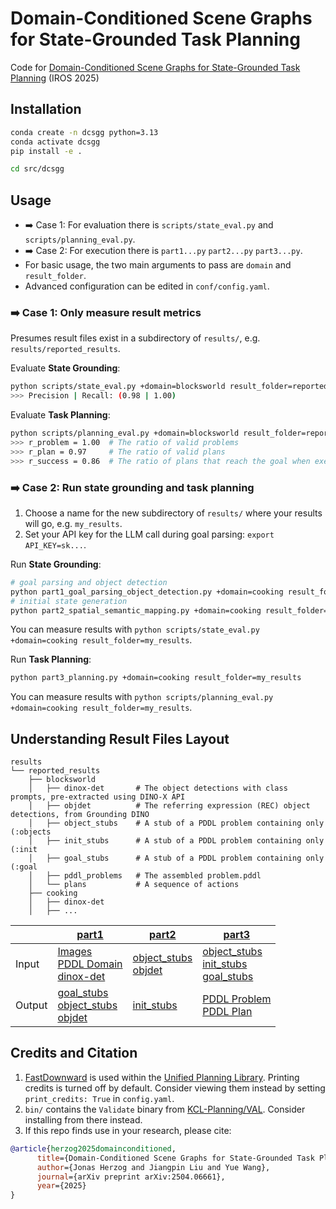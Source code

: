 # Domain-Conditioned Scene Graphs for State-Grounded Task Planning

Code for [Domain-Conditioned Scene Graphs for State-Grounded Task Planning](https://arxiv.org/abs/2504.06661) (IROS 2025)

## Installation
```bash
conda create -n dcsgg python=3.13
conda activate dcsgg
pip install -e .

cd src/dcsgg
```

## Usage

* ➡️ Case 1: For evaluation there is `scripts/state_eval.py` and `scripts/planning_eval.py`.
* ➡️ Case 2: For execution there is `part1...py` `part2...py` `part3...py`.
* For basic usage, the two main arguments to pass are `domain` and `result_folder`.
* Advanced configuration can be edited in `conf/config.yaml`.

### ➡️ Case 1: Only measure result metrics
Presumes result files exist in a subdirectory of `results/`, e.g. `results/reported_results`.

Evaluate **State Grounding**:
```bash
python scripts/state_eval.py +domain=blocksworld result_folder=reported_results
>>> Precision | Recall: (0.98 | 1.00)
```
Evaluate **Task Planning**:
```bash
python scripts/planning_eval.py +domain=blocksworld result_folder=reported_results
>>> r_problem = 1.00  # The ratio of valid problems
>>> r_plan = 0.97     # The ratio of valid plans
>>> r_success = 0.86  # The ratio of plans that reach the goal when executed on the ground truth init state
```
### ➡️ Case 2: Run state grounding and task planning
1. Choose a name for the new subdirectory of `results/` where your results will go, e.g. `my_results`.
2. Set your API key for the LLM call during goal parsing: `export API_KEY=sk...`.

Run **State Grounding**:
```bash
# goal parsing and object detection
python part1_goal_parsing_object_detection.py +domain=cooking result_folder=my_results
# initial state generation
python part2_spatial_semantic_mapping.py +domain=cooking result_folder=my_results
```
You can measure results with `python scripts/state_eval.py +domain=cooking result_folder=my_results`.

Run **Task Planning**:
```bash
python part3_planning.py +domain=cooking result_folder=my_results
``` 
You can measure results with `python scripts/planning_eval.py +domain=cooking result_folder=my_results`.

## Understanding Result Files Layout

```commandline
results
└── reported_results 
    ├── blocksworld   
    │   ├── dinox-det       # The object detections with class prompts, pre-extracted using DINO-X API
    │   ├── objdet          # The referring expression (REC) object detections, from Grounding DINO   
    │   ├── object_stubs    # A stub of a PDDL problem containing only (:objects
    │   ├── init_stubs      # A stub of a PDDL problem containing only (:init
    │   ├── goal_stubs      # A stub of a PDDL problem containing only (:goal
    │   ├── pddl_problems   # The assembled problem.pddl
    │   └── plans           # A sequence of actions
    ├── cooking
    │   ├── dinox-det
    │   ├── ...
```
|        | [part1](src/dcsgg/part1_goal_parsing_object_detection.py)                           | [part2](src/dcsgg/part2_spatial_semantic_mapping.py)        | [part3](src/dcsgg/part3_planning.py)                               |
|--------|-------------------------------------------------------------------------------------|---------------------------------|--------------------------------------------------------|
| Input  | [Images](data/)<br/>[PDDL Domain](data/)<br/>[dinox-det](results/reported_results/) | [object_stubs]()<br/>[objdet]() | [object_stubs](results/reported_results/)<br/>[init_stubs](results/reported_results/)<br/>[goal_stubs](results/reported_results/) |
| Output | [goal_stubs](results/reported_results/)<br/>[object_stubs](results/reported_results/)<br/>[objdet](results/reported_results/)                                  | [init_stubs](results/reported_results/)                  | [PDDL Problem](results/reported_results/)<br/> [PDDL Plan](results/reported_results/)                    |

## Credits and Citation

1. [FastDownward](https://github.com/aibasel/downward/blob/main/README.md) is used within the [Unified Planning Library](https://github.com/aiplan4eu/unified-planning).
Printing credits is turned off by default.
Consider viewing them instead by setting `print_credits: True` in `config.yaml`.
2. `bin/` contains the `Validate` binary from [KCL-Planning/VAL](https://github.com/KCL-Planning/VAL). Consider installing from there instead.
3. If this repo finds use in your research, please cite:

```BibTeX
@article{herzog2025domainconditioned,
      title={Domain-Conditioned Scene Graphs for State-Grounded Task Planning}, 
      author={Jonas Herzog and Jiangpin Liu and Yue Wang},
      journal={arXiv preprint arXiv:2504.06661},
      year={2025}
}
```
